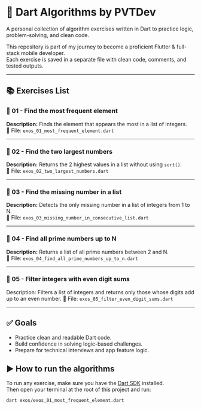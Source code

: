 # 🧠 Dart Algorithms by PVTDev

A personal collection of algorithm exercises written in Dart to practice logic, problem-solving, and clean code.

This repository is part of my journey to become a proficient Flutter & full-stack mobile developer.  
Each exercise is saved in a separate file with clean code, comments, and tested outputs.

---

## 📚 Exercises List

### 🔹 01 - Find the most frequent element  
**Description:** Finds the element that appears the most in a list of integers.  
📄 File: `exos_01_most_frequent_element.dart`

---

### 🔹 02 - Find the two largest numbers  
**Description:** Returns the 2 highest values in a list without using `sort()`.  
📄 File: `exos_02_two_largest_numbers.dart`

---

### 🔹 03 - Find the missing number in a list  
**Description:** Detects the only missing number in a list of integers from 1 to N.  
📄 File: `exos_03_missing_number_in_consecutive_list.dart`

---

### 🔹 04 - Find all prime numbers up to N  
**Description:** Returns a list of all prime numbers between 2 and N.  
📄 File: `exos_04_find_all_prime_numbers_up_to_n.dart`

---

### 🔹 05 - Filter integers with even digit sums
Description: Filters a list of integers and returns only those whose digits add up to an even number.
📄 File: `exos_05_filter_even_digit_sums.dart`

---

## ✅ Goals

- Practice clean and readable Dart code.
- Build confidence in solving logic-based challenges.
- Prepare for technical interviews and app feature logic.


## ▶️ How to run the algorithms

To run any exercise, make sure you have the [Dart SDK](https://dart.dev/get-dart) installed.  
Then open your terminal at the root of this project and run:

```bash
dart exos/exos_01_most_frequent_element.dart